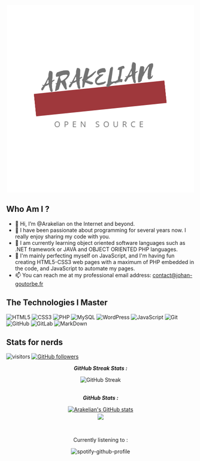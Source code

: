 <div align="center">

![Hello, I'm Arakelian! I do open source</h2>](https://github.com/JohanGoutorbe/JohanGoutorbe/blob/main/ARAKELIAN.png?raw=true)

</div>
  
## Who Am I ?
- 👋 Hi, I’m @Arakelian on the Internet and beyond.
- 👀 I have been passionate about programming for several years now. I really enjoy sharing my code with you.
- 🌱 I am currently learning object oriented software languages such as .NET framework or JAVA and OBJECT ORIENTED PHP languages.
- 🌱 I'm mainly perfecting myself on JavaScript, and I'm having fun creating HTML5-CSS3 web pages with a maximum of PHP embedded in the code, and JavaScript to automate my pages.
- 📫 You can reach me at my professional email address: contact@johan-goutorbe.fr

## The Technologies I Master

![HTML5](https://img.shields.io/badge/-HTML5-E34F26?style=flat-square&logo=html5&logoColor=white)
![CSS3](https://img.shields.io/badge/-CSS3-1572B6?style=flat-square&logo=css3)
![PHP](https://img.shields.io/badge/-PHP-474A8A?style=flat-square&logo=php)
![MySQL](https://img.shields.io/badge/-MySQL-336791?style=flat-square&logo=mysql)
![WordPress](https://img.shields.io/badge/-WordPress-21759b?style=flat-square&logo=WordPress)
![JavaScript](https://img.shields.io/badge/-JavaScript-323330?style=flat-square&logo=javascript)
![Git](https://img.shields.io/badge/-Git-3E2C00?style=flat-square&logo=git)
![GitHub](https://img.shields.io/badge/-GitHub-181717?style=flat-square&logo=github)
![GitLab](https://img.shields.io/badge/-GitLab-FCA121?style=flat-square&logo=gitlab)
![MarkDown](https://img.shields.io/badge/markdown-black?&style=flat-square&logo=markdown)

## Stats for nerds

![visitors](https://visitor-badge.laobi.icu/badge?page_id=JohanGoutorbe.JohanGoutorbe) [![GitHub followers](https://img.shields.io/github/followers/JohanGoutorbe.svg?style=social&label=Follow)](https://github.com/JohanGoutorbe?tab=followers)

<p align="center">
   <b><em>GitHub Streak Stats :</em></b> <br/>
</p>
<div align="center">
  
  ![GitHub Streak](https://github-readme-streak-stats.herokuapp.com?user=JohanGoutorbe&border_radius=5)
</div>
<p align="center">
   <br/><b><em>GitHub Stats :</em></b> <br/>
</p>
<div align="center">
  
  [![Arakelian's GitHub stats](https://github-readme-stats.vercel.app/api?username=JohanGoutorbe)](https://github-readme-stats.vercel.app/api?username=JohanGoutorbe)
  <br/><a href="https://github-readme-stats.vercel.app/api/top-langs/?username=JohanGoutorbe"><img align="center" src="https://github-readme-stats.vercel.app/api/top-langs/?username=JohanGoutorbe" /></a>
</div>
<br/>

<div align="center">
  <p>Currently listening to :</p>
  
  ![spotify-github-profile](https://spotify-github-profile.vercel.app/api/view?uid=31dbbg5ouygucgkwobawqa4ytrfy&cover_image=true&theme=default&show_offline=true)
  </p>
</div>
